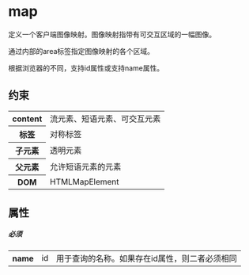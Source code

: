 # map

定义一个客户端图像映射。图像映射指带有可交互区域的一幅图像。

通过内部的area标签指定图像映射的各个区域。

根据浏览器的不同，支持id属性或支持name属性。

## 约束

<table>
<tr>
    <th>content</th>
    <td>流元素、短语元素、可交互元素</td>
</tr>
<tr>
    <th>标签</th>
    <td>对称标签</td>
</tr>
<tr>
    <th>子元素</th>
    <td>透明元素</td>
</tr>
<tr>
    <th>父元素</th>
    <td>允许短语元素的元素</td>
</tr>
<tr>
    <th>DOM</th>
    <td>HTMLMapElement</td>
</tr>
</table>


## 属性

##### 必须

<table>
<tr>
	<th>name</th>
	<td>id</td>
	<td>用于查询的名称。如果存在id属性，则二者必须相同</td>
</tr>
</table>
